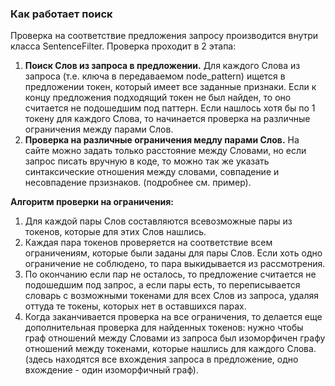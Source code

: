 ### Как работает поиск
Проверка на соответствие предложения запросу производится внутри класса SentenceFilter. Проверка проходит в 2 этапа:
1. __Поиск Слов из запроса в предложении.__ Для каждого Слова из запроса (т.е. ключа в передаваемом node_pattern) ищется в предложении токен, который имеет все заданные признаки. Если к концу предложения подходящий токен не был найден, то оно считается не подошедшим под паттерн. Если нашлось хотя бы по 1 токену для каждого Слова, то начинается проверка на различные ограничения между парами Слов.
2. __Проверка на различные ограничения медлу парами Слов.__ На сайте можно задать только расстояние между Словами, но если запрос писать вручную в коде, то можно так же указать синтаксические отношения между словами, совпадение и несовпадение прзизнаков. (подробнее см. пример). 

__Алгоритм проверки на ограничения:__
1. Для каждой пары Слов составляются всевозможные пары из токенов, которые для этих Слов нашлись. 
2. Каждая пара токенов проверяется на соответствие всем ограничениям, которые были заданы для пары Слов. Если хоть одно ограничение не соблюдено, то пара выкидывается из рассмотрения. 
3. По окончанию если пар не осталось, то предложение считается не подошедшим под запрос, а если пары есть, то переписывается словарь с возможными токенами для всех Слов из запроса, удаляя оттуда те токены, которых нет в оставшихся парах. 
4. Когда заканчивается проверка на все ограничения, то делается еще дополнительная проверка для найденных токенов: нужно чтобы граф отношений между Словами из запроса был изоморфичен графу отношений между токенами, которые нашлись для каждого Слова. 
(здесь находятся все вхождения запроса в предложение, одно вхождение - один изоморфичный граф).
